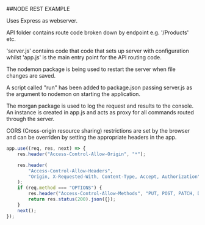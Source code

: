 ##NODE REST EXAMPLE

Uses Express as webserver.

API folder contains route code broken down by endpoint e.g. '/Products' etc.

'server.js' contains code that code that sets up server with configuration whilst 'app.js' is the main entry point for the API routing code.

The nodemon package is being used to restart the server when file changes are saved.

A script called "run" has been added to package.json passing server.js as the argument to nodemon on starting the application.

The morgan package is used to log the request and results to the console. An instance is created in app.js and acts as proxy for all commands routed through the server.

CORS (Cross-origin resource sharing) restrictions are set by the browser and can be overriden by setting the appropriate headers in the app.

```javascript
app.use((req, res, next) => {
    res.header("Access-Control-Allow-Origin", "*");

    res.header(
        "Access-Control-Allow-Headers",
        "Origin, X-Requested-With, Content-Type, Accept, Authorization"
    );
    if (req.method === "OPTIONS") {
        res.header("Access-Control-Allow-Methods", "PUT, POST, PATCH, DELETE, GET");
        return res.status(200).json({});
    }
    next();
});
```